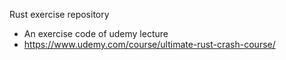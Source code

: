 Rust exercise repository

- An exercise code of udemy lecture
- https://www.udemy.com/course/ultimate-rust-crash-course/
